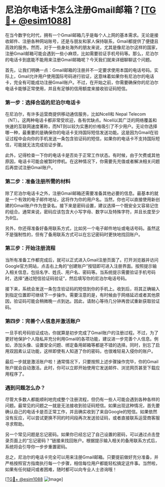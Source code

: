 # 尼泊尔电话卡怎么注册Gmail邮箱？[[TG💪+ @esim1088](https://t.me/s/esim1088)]

在当今数字化时代，拥有一个Gmail邮箱几乎是每个人上网的基本需求。无论是接收邮件、注册各种网站账号，还是与朋友和家人保持联系，Gmail都提供了便捷且高效的服务。然而，对于一些身处海外的朋友来说，尤其是像尼泊尔这样的国家，注册Gmail邮箱可能会遇到一些小麻烦，比如需要验证手机号码等。那么，尼泊尔的电话卡到底能不能用来注册Gmail邮箱呢？今天我们就来详细聊聊这个问题。

首先，让我们明确一点：Gmail邮箱的注册并不一定要求使用本国的电话号码。实际上，Gmail允许用户使用国际号码进行验证，这意味着如果你有尼泊尔的电话卡，完全有可能成功注册Gmail账户。不过，在开始之前，你需要确保你的尼泊尔电话卡能够正常使用，并且有足够的信用额度来接收验证码短信。

### 第一步：选择合适的尼泊尔电话卡

在尼泊尔，有许多运营商提供移动通信服务，比如Ncell和 Nepal Telecom（NT）。这两种电话卡都非常受欢迎，各有优缺点。Ncell以其广泛的网络覆盖和快速的互联网速度著称，而NT则以较为实惠的价格吸引了不少用户。无论你选择哪一种，最重要的是确保你的电话卡支持国际短信发送功能。这是因为Gmail在验证过程中会向你的手机发送一条包含验证码的短信，如果你的电话卡不支持国际短信，可能就无法完成验证步骤。

此外，记得检查一下你的电话卡是否处于正常工作状态。有时候，由于欠费或其他原因，电话卡可能会被暂时停机。在这种情况下，你需要先充值或者解决相关问题后再尝试注册Gmail账户。

### 第二步：准备注册所需的材料

除了尼泊尔电话卡之外，注册Gmail邮箱还需要准备其他必要的信息。最基本的就是一个有效的电子邮件地址，这将作为你的用户名。当然，你也可以直接使用新创建的Gmail账户作为登录名。接下来是密码设置，建议选择一个既安全又容易记住的组合。通常来说，密码应该包含大小写字母、数字以及特殊字符，并且长度至少为8位。

另外，你还得准备好备用联系方式，比如另一个电子邮件地址或电话号码。虽然这不是强制性的，但有了备用联系方式可以在忘记密码时更快地找回账户。

### 第三步：开始注册流程

当所有准备工作都完成后，就可以正式进入Gmail注册页面了。打开浏览器并访问Google官方网站，点击右上角的“创建账户”按钮即可进入注册界面。按照提示输入相关信息，包括名字、姓氏、用户名、密码等。当系统提示需要验证手机号码时，选择“通过短信验证码验证”，然后填写你的尼泊尔电话号码。

接下来，系统会发送一条包含验证码的短信到你的手机上。收到后，将其正确输入到指定位置即可继续下一步操作。需要注意的是，有时候由于网络延迟或者其他原因，验证码可能会稍微晚一点到达。因此，请耐心等待几分钟再尝试重新获取验证码。

### 第四步：完善个人信息并激活账户

一旦手机号码验证成功，你就算是初步完成了Gmail账户的注册过程。不过，为了更好地保护个人隐私并充分利用Gmail的各项功能，建议进一步完善个人信息。例如，添加头像、设置安全问题、绑定备用邮箱等都是不错的选择。同时，别忘了启用双因素认证功能，这样即使有人知道了你的密码，也很难轻易入侵你的账户。

最后一步就是激活账户啦！通常情况下，只要按照上述步骤操作完毕，你的Gmail账户就会自动激活。此时，你可以立即开始使用它发送邮件、浏览网页甚至下载应用程序了。

### 遇到问题怎么办？

尽管大多数人都能顺利地完成整个注册流程，但仍有一些人可能会遇到各种各样的问题。最常见的问题之一就是无法接收到验证码短信。如果出现这种情况，首先要确认自己的电话卡是否正常工作，并且确实收到了来自Google的短信。如果依然没有反应，可以尝试更换不同的时间段再次发送验证码，或者直接联系运营商客服寻求帮助。

另一个常见问题是忘记密码。如果你已经忘记了自己设置的密码，可以通过点击登录页面上的“忘记密码？”链接来找回账户。根据提示输入相关的备用联系方式后，系统将会引导你一步步重置密码。

总之，尼泊尔的电话卡完全可以用来注册Gmail邮箱。只要提前做好充分准备，并严格按照官方指南执行每一个步骤，相信每位用户都能轻松搞定这件事。当然啦，如果有任何疑问或者困难，随时都可以向专业人士咨询哦！

[[TG💪+ @esim1088](https://t.me/s/esim1088) ![Image](https://i.postimg.cc/4NQfJmqS/Snipaste-2025-05-13-00-14-12.png)]